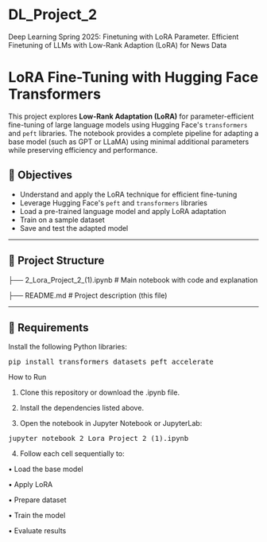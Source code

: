# DL_Project_2
Deep Learning Spring 2025: Finetuning with LoRA Parameter. Efficient Finetuning of LLMs with Low-Rank Adaption (LoRA) for News Data
# LoRA Fine-Tuning with Hugging Face Transformers

This project explores **Low-Rank Adaptation (LoRA)** for parameter-efficient fine-tuning of large language models using Hugging Face's `transformers` and `peft` libraries. The notebook provides a complete pipeline for adapting a base model (such as GPT or LLaMA) using minimal additional parameters while preserving efficiency and performance.

## 📌 Objectives

- Understand and apply the LoRA technique for efficient fine-tuning
- Leverage Hugging Face's `peft` and `transformers` libraries
- Load a pre-trained language model and apply LoRA adaptation
- Train on a sample dataset
- Save and test the adapted model

---

## 📁 Project Structure

├── 2_Lora_Project_2_(1).ipynb   # Main notebook with code and explanation

├── README.md                    # Project description (this file)

---

## 🔧 Requirements

Install the following Python libraries:

<pre>
pip install transformers datasets peft accelerate
</pre>

How to Run

1.	Clone this repository or download the .ipynb file.
 
2.	Install the dependencies listed above.
 
3.	Open the notebook in Jupyter Notebook or JupyterLab:

<pre>
jupyter notebook 2_Lora_Project_2_(1).ipynb
</pre>


4.	Follow each cell sequentially to:
 
•	Load the base model

•	Apply LoRA

•	Prepare dataset

•	Train the model

•	Evaluate results
